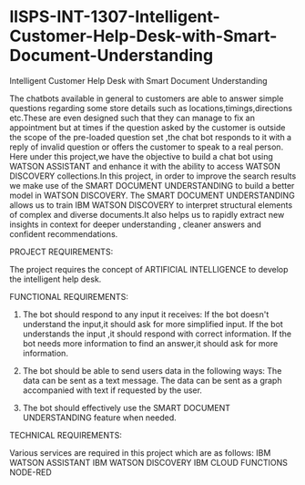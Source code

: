 # llSPS-INT-1307-Intelligent-Customer-Help-Desk-with-Smart-Document-Understanding
Intelligent Customer Help Desk with Smart Document Understanding



The chatbots available in general to customers are able to answer simple questions regarding some store details such as locations,timings,directions etc.These are even designed such that they can manage to fix an appointment but at times if the question asked by the customer is outside the scope of the pre-loaded question set ,the chat bot responds to it with a reply of invalid question or offers the customer to speak to a real person.
Here under this project,we have the objective to build a chat bot using WATSON ASSISTANT and enhance it with the ability to access WATSON DISCOVERY collections.In this project, in order to improve the search results we make use of the SMART DOCUMENT UNDERSTANDING to build a better model in WATSON DISCOVERY.
The SMART DOCUMENT UNDERSTANDING allows us to train IBM WATSON DISCOVERY to interpret structural elements of complex and diverse documents.It also helps us to rapidly extract new insights in context for deeper understanding , cleaner answers and confident recommendations.

PROJECT REQUIREMENTS:

The project requires the concept of ARTIFICIAL INTELLIGENCE to develop the intelligent help desk.


FUNCTIONAL REQUIREMENTS:

1. The bot should respond to any input it receives:
If the bot doesn't understand the input,it should ask for more simplified input.
If the bot understands the input ,it should respond with correct information.
If the bot needs more information to find an answer,it should ask for more information.

2. The bot should be able to send users data in the following ways:
The data can be sent as a text message.
The data can be sent as a graph accompanied with text if requested by the user.

 3. The bot should effectively use the SMART DOCUMENT UNDERSTANDING feature when needed.


TECHNICAL REQUIREMENTS:

Various services are required in this project which are as follows:
IBM WATSON ASSISTANT
IBM WATSON DISCOVERY
IBM CLOUD FUNCTIONS
NODE-RED
